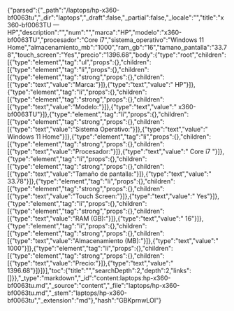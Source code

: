 {"parsed":{"_path":"/laptops/hp-x360-bf0063tu","_dir":"laptops","_draft":false,"_partial":false,"_locale":"","title":"x360-bf0063TU — HP","description":"","num":"","marca":"HP","modelo":"x360-bf0063TU","procesador":"Core i7","sistema_operativo":"Windows 11 Home","almacenamiento_mb":"1000","ram_gb":"16","tamano_pantalla":"33.78","touch_screen":"Yes","precio":"1396.68","body":{"type":"root","children":[{"type":"element","tag":"ul","props":{},"children":[{"type":"element","tag":"li","props":{},"children":[{"type":"element","tag":"strong","props":{},"children":[{"type":"text","value":"Marca:"}]},{"type":"text","value":" HP"}]},{"type":"element","tag":"li","props":{},"children":[{"type":"element","tag":"strong","props":{},"children":[{"type":"text","value":"Modelo:"}]},{"type":"text","value":" x360-bf0063TU"}]},{"type":"element","tag":"li","props":{},"children":[{"type":"element","tag":"strong","props":{},"children":[{"type":"text","value":"Sistema Operativo:"}]},{"type":"text","value":" Windows 11 Home"}]},{"type":"element","tag":"li","props":{},"children":[{"type":"element","tag":"strong","props":{},"children":[{"type":"text","value":"Procesador:"}]},{"type":"text","value":" Core i7 "}]},{"type":"element","tag":"li","props":{},"children":[{"type":"element","tag":"strong","props":{},"children":[{"type":"text","value":"Tamaño de pantalla:"}]},{"type":"text","value":" 33.78"}]},{"type":"element","tag":"li","props":{},"children":[{"type":"element","tag":"strong","props":{},"children":[{"type":"text","value":"Touch Screen:"}]},{"type":"text","value":" Yes"}]},{"type":"element","tag":"li","props":{},"children":[{"type":"element","tag":"strong","props":{},"children":[{"type":"text","value":"RAM (GB):"}]},{"type":"text","value":" 16"}]},{"type":"element","tag":"li","props":{},"children":[{"type":"element","tag":"strong","props":{},"children":[{"type":"text","value":"Almacenamiento (MB):"}]},{"type":"text","value":" 1000"}]},{"type":"element","tag":"li","props":{},"children":[{"type":"element","tag":"strong","props":{},"children":[{"type":"text","value":"Precio:"}]},{"type":"text","value":" 1396.68"}]}]}],"toc":{"title":"","searchDepth":2,"depth":2,"links":[]}},"_type":"markdown","_id":"content:laptops:hp-x360-bf0063tu.md","_source":"content","_file":"laptops/hp-x360-bf0063tu.md","_stem":"laptops/hp-x360-bf0063tu","_extension":"md"},"hash":"GBKprnwLOI"}